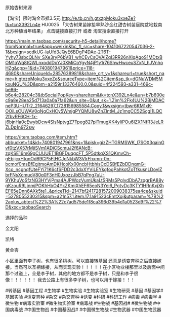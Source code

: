原始杏树来源

【淘宝】限时淘金币抵3.5元 http://e.tb.cn/h.gtxzpMoku3xxeZe?tk=tcnX392Ln4e HU0025 「大杏树果苗嫁接早熟沙金红甜杏树苗庭院盆地栽南北方种植当年结果」 点击链接直接打开 或者 淘宝搜索直接打开

https://main.m.taobao.com/security-h5-detail/home?fromNormal=true&app=weixin&bc_fl_src=share-1041067220547036-2-1&bxsign=scdkUG-laUfd3JQyE6BDgP4DAe-2T6T-Yyhy73sbcQLNy_SXe3ryP6bVB1_whCEvCsOVAlZqI3RR26nXlqAgoS1MDtxBOM1qWq8tQWLnxoddDxYJ0XMiCoYgyN4jP1y1r76ShwHwceuSZxN_hJVnhoHZg&cpp=1&id=740801947961&price=118-4680&shareUniqueId=28576389818&share_crt_v=1&shareurl=true&short_name=h.gtxzpMoku3xxeZe&sourceType=item%2Citem&sp_tk=dGNuWDM5MkxuNGU%3D&spm=a2159r.13376460.0.0&suid=4f224593-a331-469c-be86-b6e4c28204c3&tbSocialPopKey=shareItem&tk=tcnX392Ln4e&un=b7b600ec9a8e28ea25d713a0a0a7fa62&un_site=0&ut_sk=1.Zim%2Fk4UJ%2BjMDACneP3UHUTr2_21646297_1728156985584.Copy.1&wxsign=tbwr6KM1xK-OOiLsCUWAV0qNgCxHCy5WmjgPYQMU8wZnZlntM_Jz1mgCC52ScgI1LQC2fbvRF6CH-fx-j6bjnHa0cEwybDcw4SlsNptvgZ7Tpeg827plTmugXK4yIiPOu6IZX1NfR3JeLRZLDp1n972sw

https://item.taobao.com/item.htm?abbucket=14&id=740801947961&ns=1&pisk=gizZHTGRMSWK_l7SOX3qainGvf0tzVX57rMjiSVm1ADiCScmuJ2f6ANcB-zqKSE16m69gCUUUET1BGFDuqgcFT_5P5dtkqXS1QKmvCh-gEbjjcxHtqnOd69CP5FtHCJcNkbW3VIrFhxmn-0n-bcmof0msBfEgjtmoAmDKHcoKx00ncbHtbhisCcDSBfEZbDDnqmG-Xco_ncgnqfUteFYi71K6cfSFDD2c3dxXYViLEYkgfogPahkotZoTfkusnLDoylZbrFNsXcmuoV80q0F3nH0JxozzJbB7qPng7uU-9YKhuVoSfzNG3HYVjPma4AJPWozVumUkaLtSRMs5PglydDbA7zqgrBA88ygKzouR9LjnmjPOKhHbO4YkZKmjXhEF65eoN3Yei6_PgtvDc3KTY1HRnKxjXhEF65eDnn6AXk5te1..&priceTId=2147bf2417281572009038375ea4ce&skuId=5278055230315&spm=a21n57.1.item.17.1a91523cEmtXoj&utparam=%7B%22aplus_abtest%22%3A%22c7ad575de1f8ca396d39b4d1a0523d9f%22%7D&xxc=taobaoSearch

选择的品种

金太阳

凯特

黄金杏


小区里面有李子树，也有很多桃树。可以直接转基因 还真是诱变育种之后直接嫁接。当然可以互相嫁接，从而实现实验！！！！！在小区物业楼那里以及后面中间那个过道上，全是李子树，其他的地方都不是李子树，只是和李子很像！！！！！！ 我去公路上有很多李子树，也可以用于嫁接！！！

#转基因 #基因工程 #生物学 #生物实验 #生物实验室 #生物研究 #基因 #基因学#基因实验 #诱变育种 #杂交 #杂交育种 #诱变 #科研 #科研工作 #病毒 #病毒学 #微生物 #病毒实验室 #微生物实验室 #病毒战 #生物战 #基因战# #微生物战 #中国病毒战 #中国生物战 #中国基因战# #中国微生物战 #生物武器 #中国生物武器
